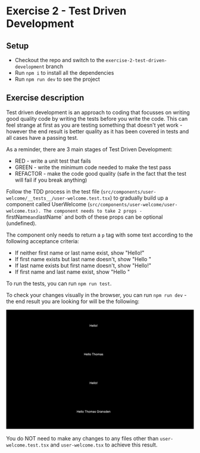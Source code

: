 # Exercise 2 - Test Driven Development

## Setup

- Checkout the repo and switch to the `exercise-2-test-driven-development` branch
- Run `npm i` to install all the dependencies
- Run `npm run dev` to see the project

## Exercise description

Test driven development is an approach to coding that focusses on writing good quality code by writing the tests before you write the code. This can feel strange at first as you are testing something that doesn't yet work - however the end result is better quality as it has been covered in tests and all cases have a passing test.

As a reminder, there are 3 main stages of Test Driven Development:

- RED - write a unit test that fails
- GREEN - write the minimum code needed to make the test pass
- REFACTOR - make the code good quality (safe in the fact that the test will fail if you break anything)

Follow the TDD process in the test file (`src/components/user-welcome/__tests__/user-welcome.test.tsx`) to gradually build up a component called UserWelcome (`src/components/user-welcome/user-welcome.tsx). The component needs to take 2 props - `firstName`and`lastName` and both of these props can be optional (undefined).

The component only needs to return a `p` tag with some text according to the following acceptance criteria:

- If neither first name or last name exist, show "Hello!"
- If first name exists but last name doesn't, show "Hello <firstName>"
- If last name exists but first name doesn't, show "Hello!"
- If first name and last name exist, show "Hello <firstName> <lastName>"

To run the tests, you can run `npm run test`.

To check your changes visually in the browser, you can run `npm run dev` - the end result you are looking for will be the following:

![image info](./public/result.png)

You do NOT need to make any changes to any files other than `user-welcome.test.tsx` and `user-welcome.tsx` to achieve this result.
